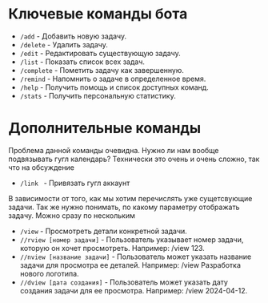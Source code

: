 # Ключевые команды бота

- `/add` - Добавить новую задачу.
- `/delete` - Удалить задачу.
- `/edit` - Редактировать существующую задачу.
- `/list` - Показать список всех задач.
- `/complete` - Пометить задачу как завершенную.
- `/remind` - Напомнить о задаче в определенное время.
- `/help` - Получить помощь и список доступных команд.
- `/stats` - Получить персональную статистику.

# Дополнительные команды
Проблема данной команды очевидна. Нужно ли нам вообще подвязывать гугл календарь? Технически это очень и очень сложно, так что на обсуждение
- `/link ` - Привязать гугл аккаунт

В зависимости от того, как мы хотим перечислять уже сущетсвующие задачи. Так же нужно понимать, по какому параметру отображать задачу. Можно сразу по нескольким
- `/view` - Просмотреть детали конкретной задачи.
- `//rview [номер задачи]` - Пользователь указывает номер задачи, которую он хочет просмотреть. Например: /view 123.
- `//nview [название задачи]` - Пользователь может указать название задачи для просмотра ее деталей. Например: /view Разработка нового логотипа.
- `//dview [дата создания]` - Пользователь может указать дату создания задачи для ее просмотра. Например: /view 2024-04-12.
